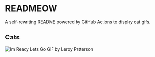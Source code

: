 # READMEOW

A self-rewriting README powered by GitHub Actions to display cat gifs.

## Cats

![Im Ready Lets Go GIF by Leroy Patterson](https://media1.giphy.com/media/CjmvTCZf2U3p09Cn0h/200.gif?cid=9acd02daw0x1v0n6h2rw1ynlufk6stzkdsipa11dw99djb83&ep=v1_gifs_search&rid=200.gif&ct=g)
